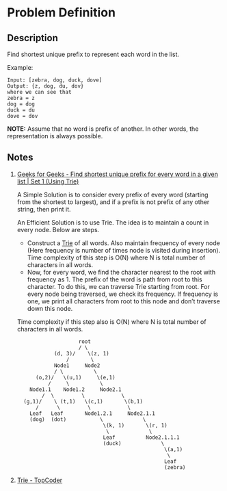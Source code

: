 # Problem Definition

## Description

Find shortest unique prefix to represent each word in the list.

Example:

```plaintext
Input: [zebra, dog, duck, dove]
Output: {z, dog, du, dov}
where we can see that
zebra = z
dog = dog
duck = du
dove = dov
```

**NOTE:** Assume that no word is prefix of another. In other words, the representation is always possible.

## Notes

1. [Geeks for Geeks - Find shortest unique prefix for every word in a given list | Set 1 (Using Trie)](https://www.geeksforgeeks.org/find-all-shortest-unique-prefixes-to-represent-each-word-in-a-given-list/)

    A Simple Solution is to consider every prefix of every word (starting from the shortest to largest), and if a prefix is not prefix of any other string, then print it.

    An Efficient Solution is to use Trie. The idea is to maintain a count in every node. Below are steps.

    * Construct a [Trie](https://www.geeksforgeeks.org/trie-insert-and-search/) of all words. Also maintain frequency of every node (Here frequency is number of times node is visited during insertion). Time complexity of this step is O(N) where N is total number of characters in all words.
    * Now, for every word, we find the character nearest to the root with frequency as 1. The prefix of the word is path from root to this character. To do this, we can traverse Trie starting from root. For every node being traversed, we check its frequency. If frequency is one, we print all characters from root to this node and don’t traverse down this node.

    Time complexity if this step also is O(N) where N is total number of characters in all words.

    ```plaintext
                        root
                        / \
                (d, 3)/    \(z, 1)
                    /       \
                Node1     Node2
                / \          \
          (o,2)/   \(u,1)     \(e,1)
              /     \          \
        Node1.1    Node1.2     Node2.1
            /  \         \            \
      (g,1)/    \ (t,1)   \(c,1)       \(b,1)
          /      \         \            \
        Leaf   Leaf       Node1.2.1     Node2.1.1
        (dog)  (dot)           \             \
                                \(k, 1)       \(r, 1)
                                 \             \
                                Leaf          Node2.1.1.1
                                (duck)             \
                                                    \(a,1)
                                                     \
                                                    Leaf
                                                    (zebra)
    ```

1. [Trie - TopCoder](https://www.topcoder.com/community/data-science/data-science-tutorials/using-tries/)
